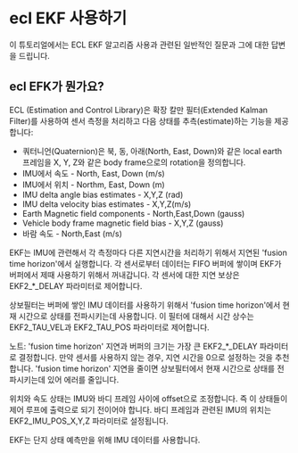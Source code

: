 # ecl EKF 사용하기
이 튜토리얼에서는 ECL EKF 알고리즘 사용과 관련된 일반적인 질문과 그에 대한 답변을 드립니다.

## ecl EFK가 뭔가요?
ECL (Estimation and Control Library)은 확장 칼만 필터(Extended Kalman Filter)를 사용하여 센서 측정을 처리하고 다음 상태를 추측(estimate)하는 기능을 제공합니다:

* 쿼터니언(Quaternion)은 북, 동, 아래(North, East, Down)와 같은 local earth 프레임을 X, Y, Z와 같은 body frame으로의 rotation을 정의합니다.
* IMU에서 속도 - North, East, Down (m/s)
* IMU에서 위치 - Northm, East, Down (m)
* IMU delta angle bias estimates - X,Y,Z (rad)
* IMU delta velocity bias estimates - X,Y,Z(m/s)
* Earth Magnetic field components - North,East,Down (gauss)
* Vehicle body frame magnetic field bias - X,Y,Z (gauss)
* 바람 속도 - North,East (m/s)

EKF는 IMU에 관련해서 각 측정마다 다른 지연시간을 처리하기 위해서 지연된 'fusion time horizon'에서 실행합니다. 각 센서로부터 데이터는 FIFO 버퍼에 쌓이며 EKF가 버퍼에서 제때 사용하기 위해서 꺼내갑니다. 각 센서에 대한 지연 보상은 EKF2_*_DELAY 파라미터로 제어합니다.

상보필터는 버퍼에 쌓인 IMU 데이터를 사용하기 위해서 'fusion time horizon'에서 현재 시간으로 상태를 전파시키는데 사용합니다. 이 필터에 대해서 시간 상수는 EKF2_TAU_VEL과 EKF2_TAU_POS 파라미터로 제어합니다.

노트: 'fusion time horizon' 지연과 버퍼의 크기는 가장 큰 EKF2_*_DELAY 파라미터로 결정합니다. 만약 센서를 사용하지 않는 경우, 지연 시간을 0으로 설정하는 것을 추천합니다. 'fusion time horizon' 지연을 줄이면 상보필터에서 현재 시간으로 상태를 전파시키는데 있어 에러를 줄입니다.

위치와 속도 상태는 IMU와 바디 프레임 사이에 offset으로 조정합니다. 즉 이 상태들이 제어 루프에 출력으로 되기 전이어야 합니다. 바디 프레임과 관련된 IMU의 위치는 EKF2_IMU_POS_X,Y,Z 파라미터로 설정됩니다.

EKF는 단지 상태 예측만을 위해 IMU 데이터를 사용합니다.
